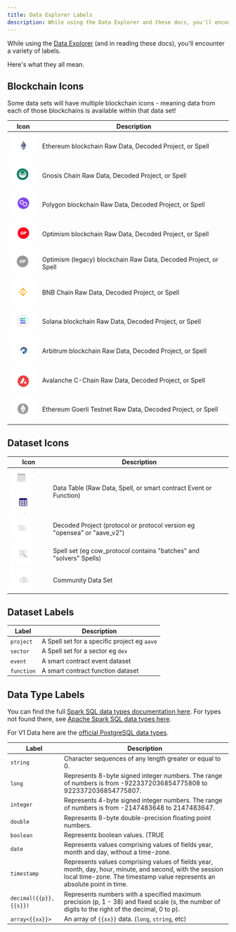 ```yaml
---
title: Data Explorer Labels
description: While using the Data Explorer and these docs, you'll encounter a variety of labels. Here's what they all mean.
---
```


While using the [Data Explorer](../getting-started/queries/data-explorer.md) (and in reading these docs), you'll encounter a variety of labels.

Here's what they all mean.

## Blockchain Icons

Some data sets will have multiple blockchain icons - meaning data from each of those blockchains is available within that data set!


| Icon      | Description                          |
| ----------- | ---------------------------------------- |
|    ![ethereum icon](images/ethereum-icon.png)    | Ethereum blockchain Raw Data, Decoded Project, or Spell |
|![gnosis chain icon](images/gnosis-chain-icon.png)| Gnosis Chain Raw Data, Decoded Project, or Spell |
| ![polygon icon](images/polygon-icon.png) | Polygon blockchain Raw Data, Decoded Project, or Spell |
| ![optimism icon](images/optimism-icon.png) | Optimism blockchain Raw Data, Decoded Project, or Spell |
| ![optimism legacy icon](images/optimism-legacy-icon.png) | Optimism (legacy) blockchain Raw Data, Decoded Project, or Spell |
| ![bnb chain icon](images/bnb-chain-icon.png) | BNB Chain Raw Data, Decoded Project, or Spell |
| ![solana icon](images/solana-icon.png) | Solana blockchain Raw Data, Decoded Project, or Spell |
| ![arbitrum icon](images/arbitrum-icon.png) | Arbitrum blockchain Raw Data, Decoded Project, or Spell |
| ![avalanche icon](images/avalanche-icon.png) | Avalanche C-Chain Raw Data, Decoded Project, or Spell |
| ![goerli testnet icon](images/goerli-testnet-icon.png) | Ethereum Goerli Testnet Raw Data, Decoded Project, or Spell |

## Dataset Icons

| Icon      | Description                          |
| ----------- | ---------------------------------------- |
| ![table icon 1](images/table-icon-1.png)![table icon 2](images/table-icon-2.png) | Data Table (Raw Data, Spell, or smart contract Event or Function) |
| ![decoded project icon](images/decoded-project-icon.png) | Decoded Project (protocol or protocol version eg "opensea" or "aave_v2") |
| ![spell icon](images/spell-icon.png) | Spell set (eg cow_protocol contains "batches" and "solvers" Spells) |
| ![community data icon](images/community-data-icon.png) | Community Data Set |

## Dataset Labels

| Label      | Description                          |
| ----------- | ---------------------------------------- |
| `project` | A Spell set for a specific project eg `aave` |
| `sector` | A Spell set for a sector eg `dex` |
| `event` | A smart contract event dataset |
| `function` | A smart contract function dataset |

## Data Type Labels

You can find the full [Spark SQL data types documentation here](https://docs.databricks.com/sql/language-manual/sql-ref-datatypes.html). For types not found there, see [Apache Spark SQL data types here](https://spark.apache.org/docs/latest/sql-ref-datatypes.html).

For V1 Data here are the [official PostgreSQL data types](https://www.postgresql.org/docs/current/datatype.html).

| Label      | Description                          |
| ----------- | ---------------------------------------- |
| `string` | Character sequences of any length greater or equal to 0. |
| `long` | Represents 8-byte signed integer numbers. The range of numbers is from -9223372036854775808 to 9223372036854775807. |
| `integer` | Represents 4-byte signed integer numbers. The range of numbers is from -2147483648 to 2147483647. |
| `double` | Represents 8-byte double-precision floating point numbers. |
| `boolean` | Represents boolean values. (TRUE|FALSE) |
| `date` | Represents values comprising values of fields year, month and day, without a time-zone. |
| `timestamp` | Represents values comprising values of fields year, month, day, hour, minute, and second, with the session local time-zone. The timestamp value represents an absolute point in time. |
| `decimal({{p}},{{s}})` | Represents numbers with a specified maximum precision (p, 1 - 38) and fixed scale (s, the number of digits to the right of the decimal, 0 to p). |
| `array<{{xx}}>` | An array of `{{xx}}` data. (`long`, `string`, etc) |